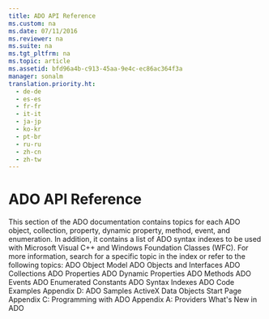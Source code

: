 ```yaml
---
title: ADO API Reference
ms.custom: na
ms.date: 07/11/2016
ms.reviewer: na
ms.suite: na
ms.tgt_pltfrm: na
ms.topic: article
ms.assetid: bfd96a4b-c913-45aa-9e4c-ec86ac364f3a
manager: sonalm
translation.priority.ht: 
  - de-de
  - es-es
  - fr-fr
  - it-it
  - ja-jp
  - ko-kr
  - pt-br
  - ru-ru
  - zh-cn
  - zh-tw
---
```

# ADO API Reference
<?xml version="1.0" encoding="utf-8"?>
<developerReferenceWithoutSyntaxDocument xmlns="http://ddue.schemas.microsoft.com/authoring/2003/5" xmlns:xlink="http://www.w3.org/1999/xlink" xmlns:xsi="http://www.w3.org/2001/XMLSchema-instance" xsi:schemaLocation="http://ddue.schemas.microsoft.com/authoring/2003/5 http://dduestorage.blob.core.windows.net/ddueschema/developer.xsd">
  <introduction>
    <para>This section of the ADO documentation contains topics for each ADO object, collection, property, dynamic property, method, event, and enumeration. In addition, it contains a list of ADO syntax indexes to be used with Microsoft Visual C++ and Windows Foundation Classes (WFC).</para>
    <para>For more information, search for a specific topic in the index or refer to the following topics:  </para>
    <list class="bullet">
      <listItem>
        <para>             <legacyLink xlink:href="4aca9838-1ec6-4084-bd63-dc2d17d8ab7d">ADO Object Model</legacyLink>           </para>
      </listItem>
      <listItem>
        <para>             <legacyLink xlink:href="d0b7e254-c89f-4406-b846-a060ef038c30">ADO Objects and Interfaces</legacyLink>           </para>
      </listItem>
      <listItem>
        <para>             <legacyLink xlink:href="b5e1d26d-b41d-4e35-8c7c-972426473dfb">ADO Collections</legacyLink>           </para>
      </listItem>
      <listItem>
        <para>             <legacyLink xlink:href="0ac0d1a7-6c7a-4f4c-b115-428935e0f98b">ADO Properties</legacyLink>           </para>
      </listItem>
      <listItem>
        <para>             <legacyLink xlink:href="d7b06d72-f792-4328-93a2-5006b9e2c581">ADO Dynamic Properties</legacyLink>           </para>
      </listItem>
      <listItem>
        <para>             <legacyLink xlink:href="a38c5670-ba28-44f3-bd5b-fcb46880e904">ADO Methods</legacyLink>           </para>
      </listItem>
      <listItem>
        <para>             <legacyLink xlink:href="0ded5ad9-8f83-4224-95af-38512783b972">ADO Events</legacyLink>           </para>
      </listItem>
      <listItem>
        <para>             <legacyLink xlink:href="c97ed131-1a93-463c-9e61-22f029b0c474">ADO Enumerated Constants</legacyLink>           </para>
      </listItem>
      <listItem>
        <para>             <legacyLink xlink:href="fad34f61-c34f-4c0b-8ce5-3b8872abfe4e">ADO Syntax Indexes</legacyLink>           </para>
      </listItem>
      <listItem>
        <para>             <legacyLink xlink:href="eb16724f-6fca-4873-b005-68626a8999b2">ADO Code Examples</legacyLink>           </para>
      </listItem>
    </list>
  </introduction>
  <relatedTopics>
<link xlink:href="1582e411-55ac-40f0-bd3d-9a10654e4b67">Appendix D: ADO Samples</link>
<link xlink:href="2fa6237b-44b8-4b6c-9952-5acd80a54e20">ActiveX Data Objects Start Page</link>
<link xlink:href="40af6e70-2a37-480f-aadc-92095d450af7">Appendix C: Programming with ADO</link>
<link xlink:href="e2581b47-b11e-4e1e-b96c-d39c77c5b48a">Appendix A: Providers</link>
<link xlink:href="667673f2-3151-432b-894a-3fc60b704ea4">What's New in ADO</link>
</relatedTopics>
</developerReferenceWithoutSyntaxDocument>